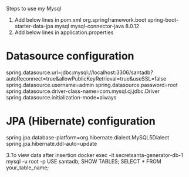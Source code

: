 Steps to use my  Mysql
1. Add below lines in pom.xml
                 <dependency>
                        <groupId>org.springframework.boot</groupId>
                        <artifactId>spring-boot-starter-data-jpa</artifactId>
                </dependency>
                <dependency>
                         <groupId>mysql</groupId>
                         <artifactId>mysql-connector-java</artifactId>
                         <version>8.0.12</version>
                </dependency>
2. Add below lines in application.properties
  # Datasource configuration
spring.datasource.url=jdbc:mysql://localhost:3306/santadb?autoReconnect=true&allowPublicKeyRetrieval=true&useSSL=false
spring.datasource.username=admin
spring.datasource.password=root
spring.datasource.driver-class-name=com.mysql.cj.jdbc.Driver
spring.datasource.initialization-mode=always

# JPA (Hibernate) configuration
spring.jpa.database-platform=org.hibernate.dialect.MySQL5Dialect
spring.jpa.hibernate.ddl-auto=update

3.To view data after insertion 
docker exec -it secretsanta-generator-db-1 mysql -u root -p
USE santadb;
SHOW TABLES;
SELECT * FROM your_table_name;

 
